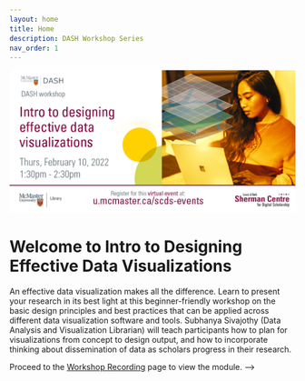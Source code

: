 ```yaml
---
layout: home
title: Home
description: DASH Workshop Series
nav_order: 1
---
```


<img src="assets/img/TWITTER-Intro to designing Feb 10.png" alt="Workshop Title Slide. Reads Intro to Designing Effective Data Visualizations. Includes image of student working at computer." width="720">

# Welcome to Intro to Designing Effective Data Visualizations

An effective data visualization makes all the difference. Learn to present your research in its best light at this beginner-friendly workshop on the basic design principles and best practices that can be applied across different data visualization software and tools. Subhanya Sivajothy (Data Analysis and Visualization Librarian) will teach participants how to plan for visualizations from concept to design output, and how to incorporate thinking about dissemination of data as scholars progress in their research. 

Proceed to the [Workshop Recording](recording) page to view the module. 
-->


